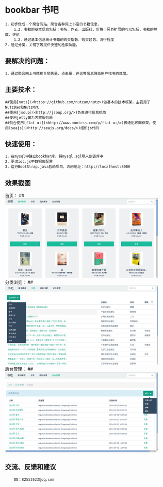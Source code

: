 bookbar 书吧
=============================================
	1，初步做成一个聚合网站，聚合各种网上书店的书籍信息，
		1.2，书籍的基本信息包括：书名，作者，出版社，价格；另外扩展的可以包括，书籍的热度，评论
		1.2，通过基本信息统计书籍的购买指数，购买趋势，流行程度
	2，通过分类，关键字等提供快速的检索功能。 

要解决的问题：
-----------------
	1，通过聚合网上书籍相关销售量，点击量，评论等信息降低用户找书的难度。

	
主要技术：
-----------------
	##使用[nutz](<https://github.com/nutzam/nutz>)做基本的技术框架，主要用了NutzDao和NutzMVC
	##使用[jsoup](<http://jsoup.org/>)负责进行信息抓取
	##使用jetty做为内置服务器	
	##前台使用[flat-ui](<http://www.bootcss.com/p/flat-ui/>)做级别界面框架，使用[seajs](<http://seajs.org/docs/>)组织js代码

快速使用：
-----------------
	1，在mysql中建立bookbar库，将mysql.sql导入到该库中
	2，更改ioc.js中数据库配置
	3，运行BootStrap.java启动项目，访问地址：http://localhost:8080	
 	

效果截图
-----------------
首页：
##![](img/1.png?raw=true)
分类浏览：
##![](img/2.png?raw=true)
后台管理：
##![](img/3.png?raw=true)


交流、反馈和建议
---------------
		QQ：82552623@qq.com


